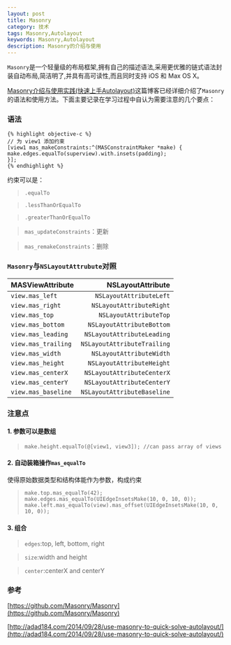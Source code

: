 ```yaml
---
layout: post
title: Masonry
category: 技术
tags: Masonry,Autolayout
keywords: Masonry,Autolayout
description: Masonry的介绍与使用
---
```



`Masonry`是一个轻量级的布局框架,拥有自己的描述语法,采用更优雅的链式语法封装自动布局,简洁明了,并具有高可读性,而且同时支持 iOS 和 Max OS X。

[Masonry介绍与使用实践(快速上手Autolayout)](http://adad184.com/2014/09/28/use-masonry-to-quick-solve-autolayout/)这篇博客已经详细介绍了`Masonry`的语法和使用方法。下面主要记录在学习过程中自认为需要注意的几个要点：


### 语法


    {% highlight objective-c %}
    // 为 view1 添加约束
    [view1 mas_makeConstraints:^(MASConstraintMaker *make) {
    make.edges.equalTo(superview).with.insets(padding);
    }];
    {% endhighlight %}


约束可以是：
> `.equalTo`

> `.lessThanOrEqualTo`

> `.greaterThanOrEqualTo`

> `mas_updateConstraints`：更新

> `mas_remakeConstraints`：删除


### `Masonry`与`NSLayoutAttrubute`对照
| MASViewAttribute | NSLayoutAttribute |
| :-------- | --------:|
| `view.mas_left`  | `NSLayoutAttributeLeft`|
| `view.mas_right`  | `NSLayoutAttributeRight`|
| `view.mas_top`  | `NSLayoutAttributeTop`|
| `view.mas_bottom`  | `NSLayoutAttributeBottom`|
| `view.mas_leading`  | `NSLayoutAttributeLeading`|
| `view.mas_trailing`  | `NSLayoutAttributeTrailing`|
| `view.mas_width`  | `NSLayoutAttributeWidth`|
| `view.mas_height`  | `NSLayoutAttributeHeight`|
| `view.mas_centerX`  | `NSLayoutAttributeCenterX`|
| `view.mas_centerY`  | `NSLayoutAttributeCenterY`|
| `view.mas_baseline`  | `NSLayoutAttributeBaseline`|


### 注意点
#### 1. 参数可以是数组
> `make.height.equalTo(@[view1, view3]); //can pass array of views`

#### 2. 自动装箱操作`mas_equalTo`
使得原始数据类型和结构体能作为参数，构成约束
> `make.top.mas_equalTo(42);`
> `make.edges.mas_equalTo(UIEdgeInsetsMake(10, 0, 10, 0));`
> `make.left.mas_equalTo(view).mas_offset(UIEdgeInsetsMake(10, 0, 10, 0));`

#### 3. 组合

> `edges`:top, left, bottom, right

> `size`:width and height

> `center`:centerX and centerY


### 参考
[https://github.com/Masonry/Masonry](https://github.com/Masonry/Masonry)

[http://adad184.com/2014/09/28/use-masonry-to-quick-solve-autolayout/](http://adad184.com/2014/09/28/use-masonry-to-quick-solve-autolayout/)
